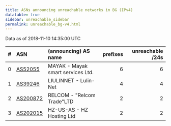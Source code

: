```yaml
---
title: ASNs announcing unreachable networks in BG (IPv4)
datatable: true
sidebar: unreachable_sidebar
permalink: unreachable_bg-v4.html
---
```


Data as of 2018-11-10 14:35:00 UTC


<div class="datatable-begin"></div>

|   # | ASN                                      | (announcing) AS name              |   prefixes |   unreachable /24s |
|----:|:-----------------------------------------|:----------------------------------|-----------:|-------------------:|
|   0 | [AS52055](unreachable_AS52055-v4.html)   | MAYAK - Mayak smart services Ltd. |          6 |                  6 |
|   1 | [AS39246](unreachable_AS39246-v4.html)   | LIULINNET - Lulin-Net             |          4 |                  4 |
|   2 | [AS200872](unreachable_AS200872-v4.html) | RELCOM - "Relcom Trade"LTD        |          2 |                  2 |
|   3 | [AS202015](unreachable_AS202015-v4.html) | HZ-US-AS - HZ Hosting Ltd         |          2 |                  2 |

<div class="datatable-end"></div>